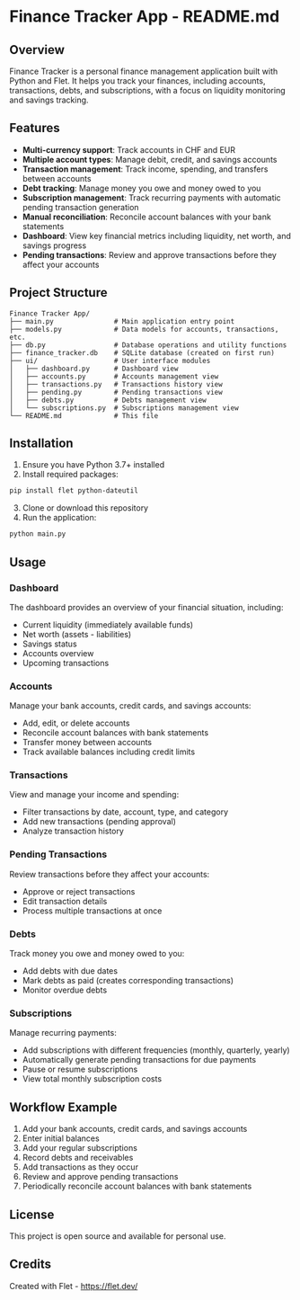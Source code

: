 # Finance Tracker App - README.md

## Overview

Finance Tracker is a personal finance management application built with Python and Flet. It helps you track your finances, including accounts, transactions, debts, and subscriptions, with a focus on liquidity monitoring and savings tracking.

## Features

- **Multi-currency support**: Track accounts in CHF and EUR
- **Multiple account types**: Manage debit, credit, and savings accounts
- **Transaction management**: Track income, spending, and transfers between accounts
- **Debt tracking**: Manage money you owe and money owed to you
- **Subscription management**: Track recurring payments with automatic pending transaction generation
- **Manual reconciliation**: Reconcile account balances with your bank statements
- **Dashboard**: View key financial metrics including liquidity, net worth, and savings progress
- **Pending transactions**: Review and approve transactions before they affect your accounts

## Project Structure

```
Finance Tracker App/
├── main.py               # Main application entry point
├── models.py             # Data models for accounts, transactions, etc.
├── db.py                 # Database operations and utility functions
├── finance_tracker.db    # SQLite database (created on first run)
├── ui/                   # User interface modules
│   ├── dashboard.py      # Dashboard view
│   ├── accounts.py       # Accounts management view
│   ├── transactions.py   # Transactions history view
│   ├── pending.py        # Pending transactions view
│   ├── debts.py          # Debts management view
│   └── subscriptions.py  # Subscriptions management view
└── README.md             # This file
```

## Installation

1. Ensure you have Python 3.7+ installed
2. Install required packages:

```bash
pip install flet python-dateutil
```

3. Clone or download this repository
4. Run the application:

```bash
python main.py
```

## Usage

### Dashboard

The dashboard provides an overview of your financial situation, including:
- Current liquidity (immediately available funds)
- Net worth (assets - liabilities)
- Savings status
- Accounts overview
- Upcoming transactions

### Accounts

Manage your bank accounts, credit cards, and savings accounts:
- Add, edit, or delete accounts
- Reconcile account balances with bank statements
- Transfer money between accounts
- Track available balances including credit limits

### Transactions

View and manage your income and spending:
- Filter transactions by date, account, type, and category
- Add new transactions (pending approval)
- Analyze transaction history

### Pending Transactions

Review transactions before they affect your accounts:
- Approve or reject transactions
- Edit transaction details
- Process multiple transactions at once

### Debts

Track money you owe and money owed to you:
- Add debts with due dates
- Mark debts as paid (creates corresponding transactions)
- Monitor overdue debts

### Subscriptions

Manage recurring payments:
- Add subscriptions with different frequencies (monthly, quarterly, yearly)
- Automatically generate pending transactions for due payments
- Pause or resume subscriptions
- View total monthly subscription costs

## Workflow Example

1. Add your bank accounts, credit cards, and savings accounts
2. Enter initial balances
3. Add your regular subscriptions
4. Record debts and receivables
5. Add transactions as they occur
6. Review and approve pending transactions
7. Periodically reconcile account balances with bank statements

## License

This project is open source and available for personal use.

## Credits

Created with Flet - https://flet.dev/